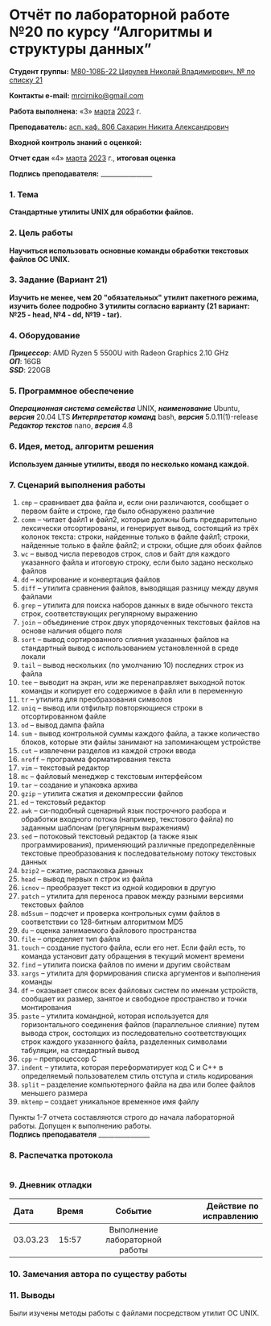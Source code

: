# Отчёт по лабораторной работе №20 по курсу “Алгоритмы и структуры данных”

<b>Студент группы:</b> <ins>М80-108Б-22 Цирулев Николай Владимирович, № по списку 21</ins> 

<b>Контакты e-mail:</b> <ins>mrcirniko@gmail.com</ins>

<b>Работа выполнена:</b> «3» <ins>марта</ins> <ins>2023</ins> г.

<b>Преподаватель:</b> <ins>асп. каф. 806 Сахарин Никита Александрович</ins>

<b>Входной контроль знаний с оценкой:</b> <ins> </ins>

<b>Отчет сдан</b> «4» <ins>марта</ins> <ins>2023</ins> г., <b>итоговая оценка</b> <ins> </ins>

<b>Подпись преподавателя:</b> ________________

### 1. Тема
__Стандартные утилиты UNIX для обработки файлов.__

### 2. Цель работы
__Научиться использовать основные команды обработки текстовых файлов OC UNIX.__

### 3. Задание (Вариант 21)
__Изучить не менее, чем 20 "обязательных" утилит пакетного режима, изучить более подробно 3 утилиты согласно варианту (21 вариант: №25 - head, №4 - dd, №19 - tar).__

### 4. Оборудование
___Прицессор___: AMD Ryzen 5 5500U with Radeon Graphics 2.10 GHz \
___ОП___: 16GB \
___SSD___: 220GB

### 5. Программное обеспечение
___Операционная система семейства___ UNIX, ___наименование___ Ubuntu, ___версия___  20.04 LTS
___Интерпретатор команд___ bash, ___версия___ 5.0.11(1)-release
___Редактор текстов___ nano, ___версия___ 4.8

### 6. Идея, метод, алгоритм решения
__Используем данные утилиты, вводя по несколько команд каждой.__


### 7. Сценарий выполнения работы

1. ```cmp``` – сравнивает два файла и, если они различаются, сообщает о первом байте и строке, где было обнаружено различие
2. ```comm``` – читает файл1 и файл2, которые должны быть предварительно лексически отсортированы, и генерирует вывод, состоящий из трёх колонок текста: строки, найденные только в файле файл1; строки, найденные только в файле файл2; и строки, общие для обоих файлов
3. ```wc``` – вывод числа переводов строк, слов и байт для каждого указанного файла и итоговую строку, если было задано несколько файлов
4. ```dd``` – копирование и конвертация файлов
5. ```diff``` – утилита сравнения файлов, выводящая разницу между двумя файлами
6. ```grep``` – утилита для поиска наборов данных в виде обычного текста строк, соответствующих регулярному выражению
7. ```join``` – объединение строк двух упорядоченных текстовых файлов на основе наличия общего поля
8. ```sort``` – вывод сортированного слияния указанных файлов на стандартный вывод с использованием установленной в среде локали
9. ```tail``` – вывод нескольких (по умолчанию 10) последних строк из файла
10. ```tee``` – выводит на экран, или же перенаправляет выходной поток команды и копирует его содержимое в файл или в переменную
11. ```tr``` – утилита для преобразования символов
12. ```uniq``` – вывод или отфильтр повторяющиеся строки в отсортированном файле
13. ```od``` – вывод дампа файла
14. ```sum``` - вывод контрольной суммы каждого файла, а также количество блоков, которые эти файлы занимают на запоминающем устройстве
15. ```cut``` – извлечени разделов из каждой строки ввода
16. ```nroff``` – программа форматирования текста
17. ```vim``` – текстовый редактор
18. ```mc``` –  файловый менеджер с текстовым интерфейсом
19. ```tar``` – создание и упаковка архива
20. ```gzip``` – утилита сжатия и декомпрессии файлов
21. ```ed``` – текстовый редактор
22. ```awk``` – си-подобный сценарный язык построчного разбора и обработки входного потока (например, текстового файла) по заданным шаблонам (регулярным выражениям)
23. ```sed``` – потоковый текстовый редактор (а также язык программирования), применяющий различные предопределённые текстовые преобразования к последовательному потоку текстовых данных
24. ```bzip2``` – сжатие, распаковка данных
25. ```head``` – вывод первых n строк из файла
26. ```icnov``` – преобразует текст из одной кодировки в другую
27. ```patch``` – утилита для переноса правок между разными версиями текстовых файлов
28. ```md5sum``` – подсчет и проверка контрольных сумм файлов в соответствии со 128-битным алгоритмом MD5
29. ```du``` – оценка занимаемого файлового пространства
30. ```file``` – определяет тип файла
31. ```touch``` – создание пустого файла, если его нет. Если файл есть, то команда установит дату обращения в текущий момент времени 
32. ```find``` – утилита поиска файлов по имени и другим свойствам
33. ```xargs``` – утилита для формирования списка аргументов и выполнения команды
34. ```df``` – оказывает список всех файловых систем по именам устройств, сообщает их размер, занятое и свободное пространство и точки монтирования
35. ```paste``` – утилита командной, которая используется для горизонтального соединения файлов (параллельное слияние) путем вывода строк, состоящих из последовательно соответствующих строк каждого указанного файла, разделенных символами табуляции, на стандартный вывод
36. ```cpp``` – препроцессор C
37. ```indent``` –  утилита, которая переформатирует код C и C++ в определяемый пользователем стиль отступа и стиль кодирования
38. ```split``` – разделение компьютерного файла на два или более файлов меньшего размера
39. ```mktemp``` – создает уникальное временное имя файлу                      

Пункты 1-7 отчета составляются строго до начала лабораторной работы.
Допущен к выполнению работы.  
<b>Подпись преподавателя</b> ________________

### 8. Распечатка протокола
 ```

 ```

### 9. Дневник отладки

|  Дата    | Время | Событие  | Действие по исправлению |
|:------------- |:---------------:|:---------------:| -------------:|
| 03.03.23 | 15:57 | Выполнение лабораторной работы | |

### 10. Замечания автора по существу работы

### 11. Выводы
Были изучены методы работы с файлами посредством утилит OC UNIX.

